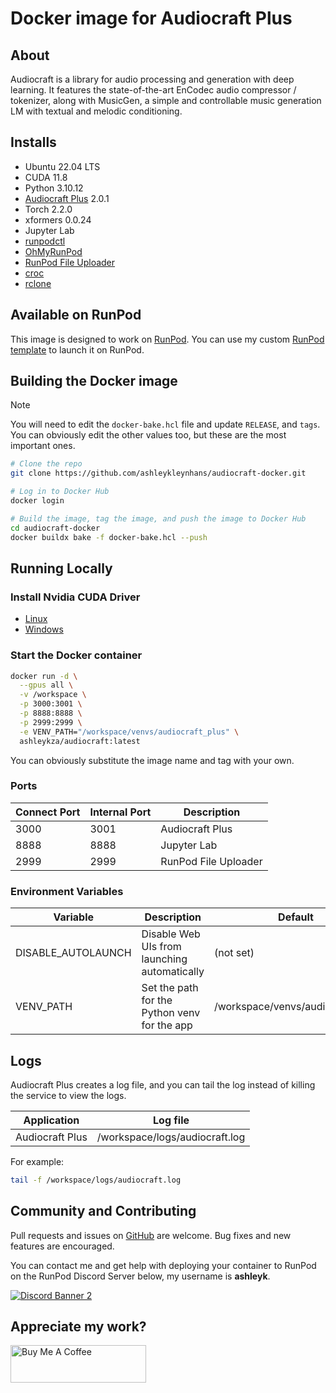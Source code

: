 # Docker image for Audiocraft Plus

## About

Audiocraft is a library for audio processing and generation with deep learning.
It features the state-of-the-art EnCodec audio compressor / tokenizer, along with
MusicGen, a simple and controllable music generation LM with textual and melodic
conditioning.

## Installs

* Ubuntu 22.04 LTS
* CUDA 11.8
* Python 3.10.12
* [Audiocraft Plus](
  https://github.com/GrandaddyShmax/audiocraft_plus) 2.0.1
* Torch 2.2.0
* xformers 0.0.24
* Jupyter Lab
* [runpodctl](https://github.com/runpod/runpodctl)
* [OhMyRunPod](https://github.com/kodxana/OhMyRunPod)
* [RunPod File Uploader](https://github.com/kodxana/RunPod-FilleUploader)
* [croc](https://github.com/schollz/croc)
* [rclone](https://rclone.org/)

## Available on RunPod

This image is designed to work on [RunPod](https://runpod.io?ref=2xxro4sy).
You can use my custom [RunPod template](
https://runpod.io/gsc?template=ks0mgazj0m&ref=2xxro4sy)
to launch it on RunPod.

## Building the Docker image

> [!NOTE]
> You will need to edit the `docker-bake.hcl` file and update `RELEASE`,
> and `tags`.  You can obviously edit the other values too, but these
> are the most important ones.

```bash
# Clone the repo
git clone https://github.com/ashleykleynhans/audiocraft-docker.git

# Log in to Docker Hub
docker login

# Build the image, tag the image, and push the image to Docker Hub
cd audiocraft-docker
docker buildx bake -f docker-bake.hcl --push
```

## Running Locally

### Install Nvidia CUDA Driver

- [Linux](https://docs.nvidia.com/cuda/cuda-installation-guide-linux/index.html)
- [Windows](https://docs.nvidia.com/cuda/cuda-installation-guide-microsoft-windows/index.html)

### Start the Docker container

```bash
docker run -d \
  --gpus all \
  -v /workspace \
  -p 3000:3001 \
  -p 8888:8888 \
  -p 2999:2999 \
  -e VENV_PATH="/workspace/venvs/audiocraft_plus" \
  ashleykza/audiocraft:latest
```

You can obviously substitute the image name and tag with your own.

### Ports

| Connect Port | Internal Port | Description          |
|--------------|---------------|----------------------|
| 3000         | 3001          | Audiocraft Plus      |
| 8888         | 8888          | Jupyter Lab          |
| 2999         | 2999          | RunPod File Uploader |

### Environment Variables

| Variable           | Description                                  | Default                          |
|--------------------|----------------------------------------------|----------------------------------|
| DISABLE_AUTOLAUNCH | Disable Web UIs from launching automatically | (not set)                        |
| VENV_PATH          | Set the path for the Python venv for the app | /workspace/venvs/audiocraft_plus |

## Logs

Audiocraft Plus creates a log file, and you can tail the log instead of
killing the service to view the logs.

| Application     | Log file                       |
|-----------------|--------------------------------|
| Audiocraft Plus | /workspace/logs/audiocraft.log |

For example:

```bash
tail -f /workspace/logs/audiocraft.log
```

## Community and Contributing

Pull requests and issues on [GitHub](https://github.com/ashleykleynhans/audiocraft-docker)
are welcome. Bug fixes and new features are encouraged.

You can contact me and get help with deploying your container
to RunPod on the RunPod Discord Server below,
my username is **ashleyk**.

<a target="_blank" href="https://discord.gg/pJ3P2DbUUq">![Discord Banner 2](https://discordapp.com/api/guilds/912829806415085598/widget.png?style=banner2)</a>

## Appreciate my work?

<a href="https://www.buymeacoffee.com/ashleyk" target="_blank"><img src="https://cdn.buymeacoffee.com/buttons/v2/default-yellow.png" alt="Buy Me A Coffee" style="height: 60px !important;width: 217px !important;" ></a>
